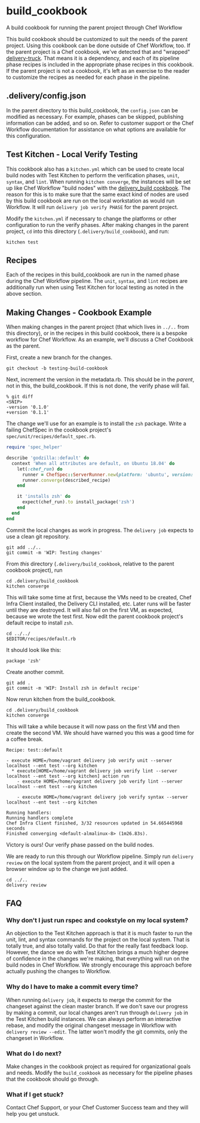 # build_cookbook

A build cookbook for running the parent project through Chef Workflow

This build cookbook should be customized to suit the needs of the parent project. Using this cookbook can be done outside of Chef Workflow, too. If the parent project is a Chef cookbook, we've detected that and "wrapped" [delivery-truck](https://github.com/chef-cookbooks/delivery-truck). That means it is a dependency, and each of its pipeline phase recipes is included in the appropriate phase recipes in this cookbook. If the parent project is not a cookbook, it's left as an exercise to the reader to customize the recipes as needed for each phase in the pipeline.

## .delivery/config.json

In the parent directory to this build_cookbook, the `config.json` can be modified as necessary. For example, phases can be skipped, publishing information can be added, and so on. Refer to customer support or the Chef Workflow documentation for assistance on what options are available for this configuration.

## Test Kitchen - Local Verify Testing

This cookbook also has a `kitchen.yml` which can be used to create local build nodes with Test Kitchen to perform the verification phases, `unit`, `syntax`, and `lint`. When running `kitchen converge`, the instances will be set up like Chef Workflow "build nodes" with the [delivery_build cookbook](https://github.com/chef-cookbooks/delivery_build). The reason for this is to make sure that the same exact kind of nodes are used by this build cookbook are run on the local workstation as would run Workflow. It will run `delivery job verify PHASE` for the parent project.

Modify the `kitchen.yml` if necessary to change the platforms or other configuration to run the verify phases. After making changes in the parent project, `cd` into this directory (`.delivery/build_cookbook`), and run:

```
kitchen test
```

## Recipes

Each of the recipes in this build_cookbook are run in the named phase during the Chef Workflow pipeline. The `unit`, `syntax`, and `lint` recipes are additionally run when using Test Kitchen for local testing as noted in the above section.

## Making Changes - Cookbook Example

When making changes in the parent project (that which lives in `../..` from this directory), or in the recipes in this build cookbook, there is a bespoke workflow for Chef Workflow. As an example, we'll discuss a Chef Cookbook as the parent.

First, create a new branch for the changes.

```
git checkout -b testing-build-cookbook
```

Next, increment the version in the metadata.rb. This should be in the _parent_, not in this, the build_cookbook. If this is not done, the verify phase will fail.

```
% git diff
<SNIP>
-version '0.1.0'
+version '0.1.1'
```

The change we'll use for an example is to install the `zsh` package. Write a failing ChefSpec in the cookbook project's `spec/unit/recipes/default_spec.rb`.

```ruby
require 'spec_helper'

describe 'godzilla::default' do
  context 'When all attributes are default, on Ubuntu 18.04' do
    let(:chef_run) do
      runner = ChefSpec::ServerRunner.new(platform: 'ubuntu', version: '18.04')
      runner.converge(described_recipe)
    end

    it 'installs zsh' do
      expect(chef_run).to install_package('zsh')
    end
  end
end
```

Commit the local changes as work in progress. The `delivery job` expects to use a clean git repository.

```
git add ../..
git commit -m 'WIP: Testing changes'
```

From _this_ directory (`.delivery/build_cookbook`, relative to the parent cookbook project), run

```
cd .delivery/build_cookbook
kitchen converge
```

This will take some time at first, because the VMs need to be created, Chef Infra Client installed, the Delivery CLI installed, etc. Later runs will be faster until they are destroyed. It will also fail on the first VM, as expected, because we wrote the test first. Now edit the parent cookbook project's default recipe to install `zsh`.

```
cd ../../
$EDITOR/recipes/default.rb
```

It should look like this:

```
package 'zsh'
```

Create another commit.

```
git add .
git commit -m 'WIP: Install zsh in default recipe'
```

Now rerun kitchen from the build_cookbook.

```
cd .delivery/build_cookbook
kitchen converge
```

This will take a while because it will now pass on the first VM and then create the second VM. We should have warned you this was a good time for a coffee break.

```
Recipe: test::default

- execute HOME=/home/vagrant delivery job verify unit --server localhost --ent test --org kitchen
  * execute[HOME=/home/vagrant delivery job verify lint --server localhost --ent test --org kitchen] action run
    - execute HOME=/home/vagrant delivery job verify lint --server localhost --ent test --org kitchen

    - execute HOME=/home/vagrant delivery job verify syntax --server localhost --ent test --org kitchen

Running handlers:
Running handlers complete
Chef Infra Client finished, 3/32 resources updated in 54.665445968 seconds
Finished converging <default-almalinux-8> (1m26.83s).
```

Victory is ours! Our verify phase passed on the build nodes.

We are ready to run this through our Workflow pipeline. Simply run `delivery review` on the local system from the parent project, and it will open a browser window up to the change we just added.

```
cd ../..
delivery review
```

## FAQ

### Why don't I just run rspec and cookstyle on my local system?

An objection to the Test Kitchen approach is that it is much faster to run the unit, lint, and syntax commands for the project on the local system. That is totally true, and also totally valid. Do that for the really fast feedback loop. However, the dance we do with Test Kitchen brings a much higher degree of confidence in the changes we're making, that everything will run on the build nodes in Chef Workflow. We strongly encourage this approach before actually pushing the changes to Workflow.

### Why do I have to make a commit every time?

When running `delivery job`, it expects to merge the commit for the changeset against the clean master branch. If we don't save our progress by making a commit, our local changes aren't run through `delivery job` in the Test Kitchen build instances. We can always perform an interactive rebase, and modify the original changeset message in Workflow with `delivery review --edit`. The latter won't modify the git commits, only the changeset in Workflow.

### What do I do next?

Make changes in the cookbook project as required for organizational goals and needs. Modify the `build_cookbook` as necessary for the pipeline phases that the cookbook should go through.

### What if I get stuck?

Contact Chef Support, or your Chef Customer Success team and they will help you get unstuck.
